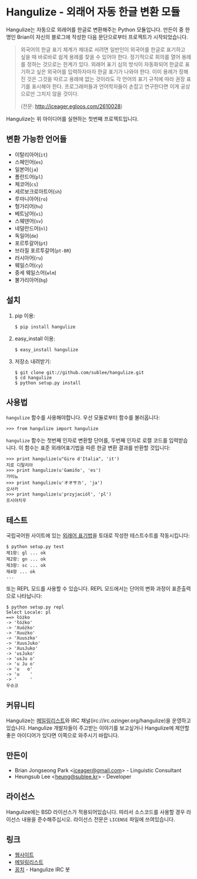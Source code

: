 Hangulize - 외래어 자동 한글 변환 모듈
======================================

Hangulize는 자동으로 외래어를 한글로 변환해주는 Python 모듈입니다. 만든이 중
한 명인 Brian이 자신의 블로그에 작성한 다음 문단으로부터 프로젝트가
시작되었습니다.

> 외국어의 한글 표기 체계가 제대로 서려면 일반인이 외국어를 한글로
> 표기하고 싶을 때 바로바로 쉽게 용례를 찾을 수 있어야 한다. 정기적으로
> 회의를 열어 용례를 정하는 것으로는 한계가 있다. 외래어 표기 심의 방식이
> 자동화되어 한글로 표기하고 싶은 외국어를 입력하자마자 한글 표기가
> 나와야 한다. 이미 용례가 정해진 것은 그것을 따르고 용례에 없는 것이라도
> 각 언어의 표기 규칙에 따라 권장 표기를 표시해야 한다. 프로그래머들과
> 언어학자들이 손잡고 연구한다면 이게 공상으로만 그치지 않을 것이다.
>
> (전문: <http://iceager.egloos.com/2610028>)

Hangulize는 위 아이디어를 실현하는 첫번째 프로젝트입니다.

변환 가능한 언어들
------------------

- 이탈리아어(`it`)
- 스페인어(`es`)
- 일본어(`ja`)
- 폴란드어(`pl`)
- 체코어(`cs`)
- 세르보크로아트어(`sh`)
- 루마니아어(`ro`)
- 헝가리어(`hu`)
- 베트남어(`vi`)
- 스웨덴어(`sv`)
- 네덜란드어(`nl`)
- 독일어(`de`)
- 포르투갈어(`pt`)
- 브라질 포르투갈어(`pt-BR`)
- 러시아어(`ru`)
- 웨일스어(`cy`)
- 중세 웨일스어(`wlm`)
- 불가리아어(`bg`)

설치
----

1. pip 이용:

       $ pip install hangulize

1. easy_install 이용:

       $ easy_install hangulize

1. 저장소 내려받기:

       $ git clone git://github.com/sublee/hangulize.git
       $ cd hangulize
       $ python setup.py install

사용법
------

`hangulize` 함수를 사용해야합니다. 우선 모듈로부터 함수를 불러옵니다:

    >>> from hangulize import hangulize

`hangulize` 함수는 첫번째 인자로 변환할 단어를, 두번째 인자로 로캘 코드를
입력받습니다. 이 함수는 표준 외래어표기법을 따른 한글 변환 결과를 반환할
것입니다:

    >>> print hangulize(u"Giro d'Italia", 'it')
    지로 디탈리아
    >>> print hangulize(u'Gamiño', 'es')
    가미뇨
    >>> print hangulize(u'オオサカ', 'ja')
    오사카
    >>> print hangulize(u'przyjaciół', 'pl')
    프시야치우

테스트
------

국립국어원 사이트에 있는 [외래어 표기법][1]을 토대로 작성한 테스트수트를
작동시킵니다:

    $ python setup.py test
    제1항: gl ... ok
    제2항: gn ... ok
    제3항: sc ... ok
    제4항 ... ok
    ...

또는 REPL 모드를 사용할 수 있습니다. REPL 모드에서는 단어의 변화 과정이
표준출력으로 나타납니다:

    $ python setup.py repl
    Select Locale: pl
    ==> łóżko
    -> 'łóżko'
    -> 'Xuóżko'
    -> 'Xuużko'
    -> 'Xuuszko'
    -> 'XuusJuko'
    -> 'XusJuko'
    -> 'usJuko'
    -> 'usJu o'
    -> 'u Ju o'
    -> 'u   o'
    -> 'u    '
    -> '     '
    우슈코

커뮤니티
--------

Hangulize는 [메일링리스트][]와 IRC
채널(irc://irc.ozinger.org/hangulize)을 운영하고 있습니다. Hangulize 개발자들이
주고받는 이야기를 보고싶거나 Hangulize에 제안할 좋은 아이디어가 있다면 이쪽으로
와주시기 바랍니다.

만든이
------

- Brian Jongseong Park <<iceager@gmail.com>> - Linguistic Consultant
- Heungsub Lee <<heung@sublee.kr>> - Developer

라이선스
--------

Hangulize에는 BSD 라이선스가 적용되어있습니다. 따라서 소스코드를 사용할
경우 라이선스 내용을 준수해주십시오. 라이선스 전문은 `LICENSE` 파일에
쓰여있습니다.

 [1]: http://korean.go.kr/09_new/dic/rule/rule_foreign_index.jsp

링크
----

- [웹사이트][]
- [메일링리스트][]
- [꽁치][] - Hangulize IRC 봇

 [웹사이트]: http://www.hangulize.org/
 [메일링리스트]: http://groups.google.com/group/hangulize
 [꽁치]: https://github.com/kkung/kkongchi
